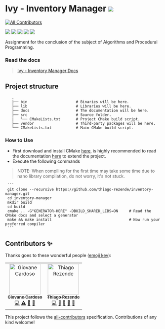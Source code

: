# Ivy - Inventory Manager ![](https://img.shields.io/badge/W.I.P--red.svg)
[![All Contributors](https://img.shields.io/badge/all_contributors-2-orange.svg?style=flat-square)](#contributors)

![](https://img.shields.io/badge/build-passing-green.svg) ![](https://img.shields.io/badge/C++-17-orange.svg) ![](https://img.shields.io/badge/CMake-3.14.0-blue.svg) ![](https://img.shields.io/badge/Doxygen-1.8.15-9cf.svg) ![](https://img.shields.io/badge/Nana-1.7.1-turquoise.svg)

Assignment for the conclusion of the subject of Algorithms and Procedural Programming.

### Read the docs
>[Ivy - Inventory Manager Docs](https://thiago-rezende.github.io/inventory-manager/)

## Project structure
 ```
    .
    ├── bin                      # Binaries will be here.
    ├── lib                      # Libraries will be here.
    ├── docs                     # The documentation will be here.
    ├── src                      # Source folder.
    |   └── CMakeLists.txt       # Project CMake build script.
    ├── vendor                   # Third-party packages will be here.
    └── CMakeLists.txt           # Main CMake build script.
```
### How to Use
 - First download and install CMake [here](https://cmake.org/download/), is highly recommended to read the documentation [here](https://cmake.org/cmake-tutorial/) to extend the project.
 - Execute the following commands
 > NOTE: When compiling for the first time may take some time due to nano library compilation, do not worry, it's not stuck.
 
     ```
     git clone --recursive https://github.com/thiago-rezende/inventory-manager.git
     cd inventory-manager
     mkdir build
     cd build
     cmake .. -G"GENERATOR-HERE" -DBUILD_SHARED_LIBS=ON     # Read the CMake docs and select a generator
     make && make install                                   # Now run your preferred compiler
     ```

## Contributors ✨

Thanks goes to these wonderful people ([emoji key](https://allcontributors.org/docs/en/emoji-key)):

<!-- ALL-CONTRIBUTORS-LIST:START - Do not remove or modify this section -->
<!-- prettier-ignore -->
<table>
  <tr>
    <td align="center"><a href="https://novout.github.io/html/index.html"><img src="https://avatars3.githubusercontent.com/u/41403842?v=4" width="100px;" alt="Giovane Cardoso"/><br /><sub><b>Giovane Cardoso</b></sub></a><br /><a href="https://github.com/thiago-rezende/inventory-manager/commits?author=Novout" title="Code">💻</a> <a href="https://github.com/thiago-rezende/inventory-manager/commits?author=Novout" title="Tests">⚠️</a> <a href="#review-Novout" title="Reviewed Pull Requests">👀</a> <a href="#design-Novout" title="Design">🎨</a></td>
    <td align="center"><a href="http://thiago-rezende.github.io/"><img src="https://avatars2.githubusercontent.com/u/47676234?v=4" width="100px;" alt="Thiago Rezende"/><br /><sub><b>Thiago Rezende</b></sub></a><br /><a href="https://github.com/thiago-rezende/inventory-manager/commits?author=thiago-rezende" title="Code">💻</a> <a href="https://github.com/thiago-rezende/inventory-manager/commits?author=thiago-rezende" title="Documentation">📖</a> <a href="#maintenance-thiago-rezende" title="Maintenance">🚧</a> <a href="https://github.com/thiago-rezende/inventory-manager/issues?q=author%3Athiago-rezende" title="Bug reports">🐛</a> <a href="#ideas-thiago-rezende" title="Ideas, Planning, & Feedback">🤔</a></td>
  </tr>
</table>

<!-- ALL-CONTRIBUTORS-LIST:END -->

This project follows the [all-contributors](https://github.com/all-contributors/all-contributors) specification. Contributions of any kind welcome!
